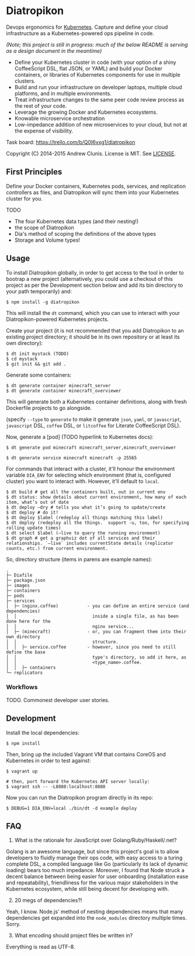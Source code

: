 # Diatropikon

Devops ergonomics for [Kubernetes](http://kubernetes.io).  Capture and
define your cloud infrastructure as a Kubernetes-powered ops pipeline
in code.

*(Note; this project is still in progress: much of the below README is
serving as a design document in the meantime)*

* Define your Kubernetes cluster in code (with your option of a shiny
  CoffeeScript DSL, flat JSON, or YAML) and build your Docker
  containers, or libraries of Kubernetes components for use in multiple
  clusters.
* Build and run your infrastructure on developer laptops, multiple
  cloud platforms, and in multiple environments.
* Treat infrastructure changes to the same peer code review process as the
  rest of your code.
* Leverage the growing Docker and Kubernetes ecosystems.
* Knowable microservice orchestration
* Low-impedance addition of new microservices to your cloud, but not
  at the expense of visibility.


Task board: https://trello.com/b/Q0I6vxg1/diatropikon

Copyright (C) 2014-2015 Andrew Clunis.  License is MIT. See
[LICENSE](./LICENSE).

## First Principles

Define your Docker containers, Kubernetes pods, services, and
replication controllers as files, and Diatropikon will sync them into
your Kubernetes cluster for you.

TODO

* The four Kubernetes data types (and their nesting!)
* the scope of Diatropikon
* Dia's method of scoping the definitions of the above types
* Storage and Volume types!

## Usage


To install Diatropikon globally, in order to get access to the tool in
order to bootrap a new project (alternatively, you could use a
checkout of this project as per the Development section below and add
its bin directory to your path temporarily) and:

    $ npm install -g diatropikon

This will install the `dt` command, which you can use to interact with
your Diatropikon-powered Kubernetes projects.

Create your project (it is not recommended that you add Diatropikon to
an existing project directory; it should be in its own repository or
at least its own directory):

    $ dt init mystack (TODO)
    $ cd mystack
    $ git init && git add .

Generate some containers:
    
    $ dt generate container minecraft_server
    $ dt generate container minecraft_overviewer

This will generate both a Kubernetes container definitions, along with
fresh Dockerfile projects to go alongside.

(specify `--type` to `generate` to make it generate `json`, `yaml`, or
`javascript`, `javascript` DSL, `coffee` DSL, or `litcoffee` for
Literate CoffeeScript DSL).

Now, generate a [pod] (TODO hyperlink to Kubernetes docs):

    $ dt generate pod minecraft minecraft_server,minecraft_overviewer
    
    $ dt generate service minecraft minecraft -p 25565

For commands that interact with a cluster, it'll honour the
environment variable `DIA_ENV` for selecting which environment (that
is, configured cluster) you want to interact with.  However, it'll
default to `local`.

    $ dt build # get all the containers built, out in current env
    $ dt status: show details about current environment, how many of each item, what’s out of date
    $ dt deploy —dry # tells you what it’s going to update/create
    $ dt deploy # do it!
    $ dt deploy $label (redeploy all things matching this label)
    $ dt deploy (redeploy all the things.  support -u, too, for specifying rolling update times)
    $ dt select $label (—live to query the running environment)
    $ dt graph # get a graphviz dot of all services and their relationships. `—live` includes currentState details (replicator counts, etc.) from current environment.

So, directory structure (items in parens are example names):

```
.
├─ Diafile
├─ package.json
├─ images
├─ containers
├─ pods
├─ services
│  ├─ (nginx.coffee)           - you can define an entire service (and dependencies)
│  │                             inside a single file, as has been done here for the
│  │                             nginx service...
│  ├─ (minecraft)              - or, you can fragment them into their own directory
│  │                             structure.
│  │  ├─ service.coffee        - however, since you need to still define the base
│  │                             type's directory, so add it here, as
│  │                             <type_name>.coffee.
│  │  ├─ containers
└─ replicators
```

### Workflows

TODO.  Commonest developer user stories.

## Development

Install the local dependencies:

    $ npm install

Then, bring up the included Vagrant VM that contains CoreOS and
Kubernetes in order to test against:

    $ vagrant up

    # then, port forward the Kubernetes API server locally:
    $ vagrant ssh -- -L8080:localhost:8080

Now you can run the Diatropikon program directly in its repo:

    $ DEBUG=1 DIA_ENV=local ./bin/dt -d example deploy

## FAQ

1. What is the rationale for JavaScript over Golang/Ruby/Haskell/.net?

Golang is an awesome language, but since this project's goal is to
allow developers to fluidly manage their ops code, with easy access to
a turing complete DSL, a compiled language like Go (particularly its
lack of dynamic loading) bears too much impedance.  Moreover, I found
that Node struck a decent balance between being easier for user
onboarding (installation ease and repeatability), friendliness for the
various major stakeholders in the Kubernetes ecosystem, while still
being decent for developing with.

2. 20 megs of dependencies?!

Yeah, I know. Node.js' method of nesting dependencies means that many
dependencies get expanded into the `node_modules` directory multiple
times.  Sorry.

3. What encoding should project files be written in?

Everything is read as UTF-8.
